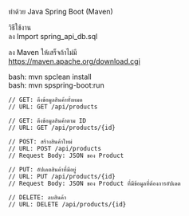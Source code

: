 ทำด้วย Java Spring Boot (Maven)  

วิธีใช้งาน  
ลง Import spring_api_db.sql  

ลง Maven ให้เสร็จถ้าไม่มี  
https://maven.apache.org/download.cgi

bash: mvn spclean install  
bash: mvn spspring-boot:run

    // GET: ดึงข้อมูลสินค้าทั้งหมด
    // URL: GET /api/products

    // GET: ดึงข้อมูลสินค้าตาม ID
    // URL: GET /api/products/{id}

    // POST: สร้างสินค้าใหม่
    // URL: POST /api/products
    // Request Body: JSON ของ Product

    // PUT: อัปเดตสินค้าที่มีอยู่
    // URL: PUT /api/products/{id}
    // Request Body: JSON ของ Product ที่มีข้อมูลที่ต้องการอัปเดต

    // DELETE: ลบสินค้า
    // URL: DELETE /api/products/{id}
